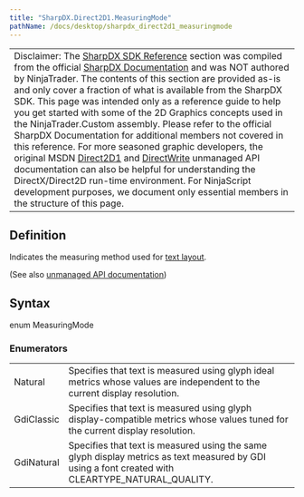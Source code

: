 ```yaml
---
title: "SharpDX.Direct2D1.MeasuringMode"
pathName: /docs/desktop/sharpdx_direct2d1_measuringmode
---
```


|  |
| --- |
| Disclaimer: The [SharpDX SDK Reference](/docs/desktop/sharpdx_sdk_reference) section was compiled from the official [SharpDX Documentation](http://sharpdx.org/) and was NOT authored by NinjaTrader. The contents of this section are provided as-is and only cover a fraction of what is available from the SharpDX SDK. This page was intended only as a reference guide to help you get started with some of the 2D Graphics concepts used in the NinjaTrader.Custom assembly. Please refer to the official SharpDX Documentation for additional members not covered in this reference. For more seasoned graphic developers, the original MSDN [Direct2D1](https://msdn.microsoft.com/en-us/library/windows/desktop/dd370990.aspx) and [DirectWrite](https://msdn.microsoft.com/en-us/library/windows/desktop/dd368038.aspx) unmanaged API documentation can also be helpful for understanding the DirectX/Direct2D run-time environment. For NinjaScript development purposes, we document only essential members in the structure of this page. |

## Definition

Indicates the measuring method used for [text layout](/docs/desktop/sharpdx_directwrite_textlayout).

(See also [unmanaged API documentation](http://msdn.microsoft.com/en-us/library/dd368133.aspx))

## Syntax

enum MeasuringMode

### Enumerators

|  |  |
| --- | --- |
| Natural | Specifies that text is measured using glyph ideal metrics whose values are independent to the current display resolution. |
| GdiClassic | Specifies that text is measured using glyph display-compatible metrics whose values tuned for the current display resolution. |
| GdiNatural | Specifies that text is measured using the same glyph display metrics as text measured by GDI using a font created with CLEARTYPE_NATURAL_QUALITY. |

